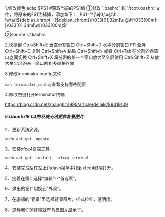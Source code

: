 1.修改颜色
echo $PS1   #获取当前的PS1值
①修改 `.bashrc` 和 `/root/.bashrc`文件，将原来的PS1注释掉，添加如下：
`PS1="\[\e]0;\u@\h: \w\a\]${debian_chroot:+($debian_chroot)}\[\033[01;32m\]\u@\h\[\033[00m\]:\[\033[01;34m\]\w\[\033[00m\]\$"`

②source  ~/.bashrc

2.快捷键
Ctrl+Shift+E 垂直分割窗口
Ctrl+Shift+O 水平分割窗口
F11 全屏
Ctrl+Shift+C 复制
Ctrl+Shift+V 粘贴
Ctrl+Shift+N 或者 Ctrl+Tab 在分割的各窗口之间切换
Ctrl+Shift+X 将分割的某一个窗口放大至全屏使用
Ctrl+Shift+Z 从放大至全屏的某一窗口回到多窗格界面

3.修改terminator config文件

`man terminator_config`查看支持哪些配置

4.修改右键打开terminator终端

https://blog.csdn.net/zhanghm1995/article/details/89419109

##### 5.Ubuntu16.04的系统无法更换背景图片
2、更新系统资源。

`sudo apt-get  update  `

3、安装xfce4终端工具。

`sudo apt-get  install   xfce4-terminal`



4、安装完成后在左上角dash菜单中找到xfce4终端打开。



5、接着在窗口选择“编辑”--“首选项”。



6、弹出的窗口切换到“外观”。



7、在底部的“背景”里选择背景图片，样式拉伸、透明度。



8、这样我们的终端就有背景图片显示了。
